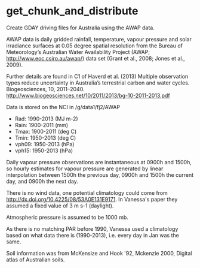 # get_chunk_and_distribute
Create GDAY driving files for Australia using the AWAP data.


AWAP data is daily gridded rainfall, temperature,
vapour pressure and solar irradiance surfaces at 0.05 degree spatial
resolution from the Bureau of Meteorology’s Australian Water Availability Project (AWAP; http://www.eoc.csiro.au/awap/) data set (Grant et al., 2008; Jones et al., 2009). 

Further details are found in C1 of Haverd et al. (2013) Multiple observation types reduce uncertainty in Australia’s terrestrial carbon and water cycles. Biogeosciences, 10, 2011–2040. http://www.biogeosciences.net/10/2011/2013/bg-10-2011-2013.pdf

Data is stored on the NCI in /g/data1/fj2/AWAP

* Rad: 1990-2013   (MJ m-2)
* Rain: 1900-2011  (mm)
* Tmax: 1900-2011  (deg C)
* Tmin: 1950-2013  (deg C)
* vph09: 1950-2013 (hPa)
* vph15: 1950-2013 (hPa)

Daily vapour pressure observations are instantaneous at 0900h and 1500h, so hourly estimates for vapour pressure are generated by linear interpolation between 1500h the previous day, 0900h and 1500h the current day, and 0900h the next day. 

There is no wind data, one potential climatology could come from http://dx.doi.org/10.4225/08/53A0E131E9171. In Vanessa's paper they assumed a fixed value of 3 m s-1 (daylight).

Atmospheric pressure is assumed to be 1000 mb.

As there is no matching PAR before 1990, Vanessa used a climatology based on what data there is (1990-2013), i.e. every day in Jan was the same.

Soil information was from McKensize and Hook '92, Mckenzie 2000, Digital atlas of Australian soils.
